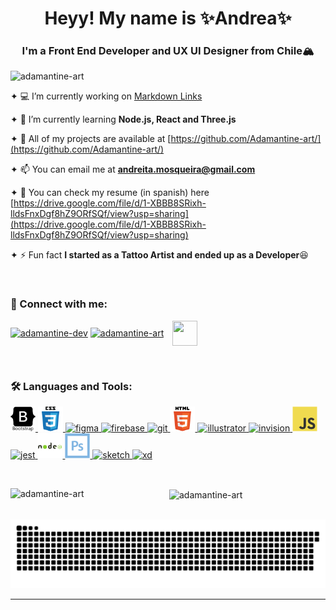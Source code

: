 <h1 align="center">Heyy! My name is ✨Andrea✨</h1>

<h3 align="center" color="C576F6">I'm a Front End Developer and UX UI Designer from Chile🏔</h3>

<p align="left"> <img src="https://komarev.com/ghpvc/?username=adamantine-art&label=Profile%20views&color=C576F6&style=flat" alt="adamantine-art" /> </p>

✦ 💻 I’m currently working on [Markdown Links](https://github.com/Adamantine-art/markdown-links)

✦ 🌱 I’m currently learning **Node.js, React and Three.js**

✦ 💎 All of my projects are available at [https://github.com/Adamantine-art/](https://github.com/Adamantine-art/)

✦ 📫 You can email me at **andreita.mosqueira@gmail.com**

✦ 📄 You can check my resume (in spanish) here [https://drive.google.com/file/d/1-XBBB8SRixh-lldsFnxDgf8hZ9ORfSQf/view?usp=sharing](https://drive.google.com/file/d/1-XBBB8SRixh-lldsFnxDgf8hZ9ORfSQf/view?usp=sharing)

✦ ⚡ Fun fact **I started as a Tattoo Artist and ended up as a Developer**😆


<br>

<h3 align="left">📲 Connect with me:</h3>
<p align="left">
<a href="https://linkedin.com/in/adamantine-dev" target="blank"><img align="center" src="https://cdn-icons-png.flaticon.com/512/2504/2504923.png" alt="adamantine-dev" height="40" width="40" /></a>
<a href="https://www.behance.net/adamantine-art" target="blank"><img align="center" src="https://cdn-icons-png.flaticon.com/512/3536/3536806.png" alt="adamantine-art" height="40" width="40" /></a>
<a style="margin-left: 10px;" target="_blank" href="https://github.com/adamantine-art"><img align="center" src="https://cdn-icons-png.flaticon.com/512/2504/2504911.png" width="40" height="40"></a>
</p>
<br>
<h3 align="left">🛠 Languages and Tools:</h3>
<p align="left"> <a href="https://getbootstrap.com" target="_blank" rel="noreferrer"> <img src="https://raw.githubusercontent.com/devicons/devicon/master/icons/bootstrap/bootstrap-plain-wordmark.svg" alt="bootstrap" width="40" height="40"/> </a> <a href="https://www.w3schools.com/css/" target="_blank" rel="noreferrer"> <img src="https://raw.githubusercontent.com/devicons/devicon/master/icons/css3/css3-original-wordmark.svg" alt="css3" width="40" height="40"/> </a> <a href="https://www.figma.com/" target="_blank" rel="noreferrer"> <img src="https://www.vectorlogo.zone/logos/figma/figma-icon.svg" alt="figma" width="40" height="40"/> </a> <a href="https://firebase.google.com/" target="_blank" rel="noreferrer"> <img src="https://www.vectorlogo.zone/logos/firebase/firebase-icon.svg" alt="firebase" width="40" height="40"/> </a> <a href="https://git-scm.com/" target="_blank" rel="noreferrer"> <img src="https://www.vectorlogo.zone/logos/git-scm/git-scm-icon.svg" alt="git" width="40" height="40"/> </a> <a href="https://www.w3.org/html/" target="_blank" rel="noreferrer"> <img src="https://raw.githubusercontent.com/devicons/devicon/master/icons/html5/html5-original-wordmark.svg" alt="html5" width="40" height="40"/> </a> <a href="https://www.adobe.com/in/products/illustrator.html" target="_blank" rel="noreferrer"> <img src="https://www.vectorlogo.zone/logos/adobe_illustrator/adobe_illustrator-icon.svg" alt="illustrator" width="40" height="40"/> </a> <a href="https://www.invisionapp.com/" target="_blank" rel="noreferrer"> <img src="https://www.vectorlogo.zone/logos/invisionapp/invisionapp-icon.svg" alt="invision" width="40" height="40"/> </a> <a href="https://developer.mozilla.org/en-US/docs/Web/JavaScript" target="_blank" rel="noreferrer"> <img src="https://raw.githubusercontent.com/devicons/devicon/master/icons/javascript/javascript-original.svg" alt="javascript" width="40" height="40"/> </a> <a href="https://jestjs.io" target="_blank" rel="noreferrer"> <img src="https://www.vectorlogo.zone/logos/jestjsio/jestjsio-icon.svg" alt="jest" width="40" height="40"/> </a> <a href="https://nodejs.org" target="_blank" rel="noreferrer"> <img src="https://raw.githubusercontent.com/devicons/devicon/master/icons/nodejs/nodejs-original-wordmark.svg" alt="nodejs" width="40" height="40"/> </a> <a href="https://www.photoshop.com/en" target="_blank" rel="noreferrer"> <img src="https://raw.githubusercontent.com/devicons/devicon/master/icons/photoshop/photoshop-line.svg" alt="photoshop" width="40" height="40"/> </a> <a href="https://www.sketch.com/" target="_blank" rel="noreferrer"> <img src="https://www.vectorlogo.zone/logos/sketchapp/sketchapp-icon.svg" alt="sketch" width="40" height="40"/> </a> <a href="https://www.adobe.com/products/xd.html" target="_blank" rel="noreferrer"> <img src="https://cdn.worldvectorlogo.com/logos/adobe-xd.svg" alt="xd" width="40" height="40"/> </a> </p>

<br>
<div align="center">
<p><img align="left" src="https://github-readme-stats.vercel.app/api/top-langs?username=adamantine-art&show_icons=true&locale=en&layout=compact" alt="adamantine-art" /></p>

<p>&nbsp;<img align="center" src="https://github-readme-stats.vercel.app/api?username=adamantine-art&show_icons=true&locale=en" alt="adamantine-art" /></p>
</div>
<br>

<div align="center">
    <picture align="center">
      <source media="(prefers-color-scheme: dark)" srcset="https://raw.githubusercontent.com/Niefee/niefee/master/assets/github-contribution-grid-snake.svg">
      <source media="(prefers-color-scheme: light)" srcset="https://raw.githubusercontent.com/Niefee/niefee/master/assets/github-contribution-grid-snake.svg">
      <img alt="github contribution grid snake animation" src="https://raw.githubusercontent.com/Niefee/niefee/master/assets/github-contribution-grid-snake.svg">
    </picture>
</div>
</p>


------
